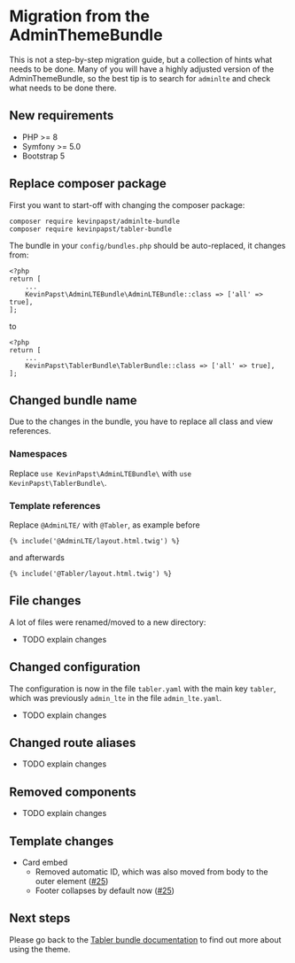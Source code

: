 # Migration from the AdminThemeBundle

This is not a step-by-step migration guide, but a collection of hints what needs to be done. 
Many of you will have a highly adjusted version of the AdminThemeBundle, so the best tip is to search 
for `adminlte` and check what needs to be done there.

## New requirements

- PHP >= 8
- Symfony >= 5.0
- Bootstrap 5

## Replace composer package

First you want to start-off with changing the composer package:

```
composer require kevinpapst/adminlte-bundle
composer require kevinpapst/tabler-bundle
``` 

The bundle in your `config/bundles.php` should be auto-replaced, it changes from:
```
<?php
return [
    ...
    KevinPapst\AdminLTEBundle\AdminLTEBundle::class => ['all' => true],
];
```
to
```
<?php
return [
    ...
    KevinPapst\TablerBundle\TablerBundle::class => ['all' => true],
];
```

## Changed bundle name

Due to the changes in the bundle, you have to replace all class and view references.

### Namespaces

Replace `use KevinPapst\AdminLTEBundle\` with `use KevinPapst\TablerBundle\`.

### Template references

Replace `@AdminLTE/` with `@Tabler`, as example before
```
{% include('@AdminLTE/layout.html.twig') %}
```
and afterwards
```
{% include('@Tabler/layout.html.twig') %}
```
## File changes

A lot of files were renamed/moved to a new directory:

- TODO explain changes

## Changed configuration

The configuration is now in the file `tabler.yaml` with the main key `tabler`, which was previously `admin_lte` in the file `admin_lte.yaml`.

- TODO explain changes

## Changed route aliases

- TODO explain changes

## Removed components

- TODO explain changes

## Template changes

- Card embed
  - Removed automatic ID, which was also moved from body to the outer element ([#25](https://github.com/kevinpapst/TablerBundle/pull/25))
  - Footer collapses by default now ([#25](https://github.com/kevinpapst/TablerBundle/pull/25))  

## Next steps

Please go back to the [Tabler bundle documentation](README.md) to find out more about using the theme.
